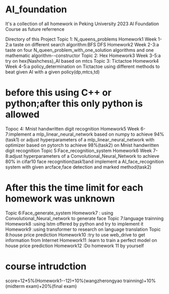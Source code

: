 # AI_foundation
 It's a collection of all homework in Peking University 2023 AI Foundation Course as future referrence
 
 Directory of this Project
Topic 1: N_queens_problems
    Homework1 Week 1-2:a taste on different search algorithm:BFS DFS
    Homework2 Week 2-3:a taste on four N_queen_problem_with_one_solution algorithms and one mathematic algorithm--constructor
Topic 2: Hex
    Homework3 Week 3-5:a try on hex(Nashchess)_AI based on mtcs
Topic 3: Tictactoe
    Homework4 Week 4-5:a policy_determination on Tictactoe using different methods to beat given AI with a given policy(dp,mtcs,td)
# before this using C++ or python;after this only python is allowed
Topoc 4: Mnist handwritten digit recognition
    Homework5 Week 6-7:implement a mlp_linear_neural_network based on numpy to achieve 94%(task1) or adjust hyperparameters of a mlp_linear_neural_network with optimizer based on pytorch to achieve 98%(task2) on Mnist handwritten digit recognition
Topic 5:Face_recognition_system
    Homework6 Week 7-8:adjust hyperparameters of a Convolutional_Neural_Network to achieve 80% in cifar10 face recognition(task1)and implement a AI_face_recognition system with given arcface,face detection and marked method(task2)
# After this the time limit for each homework was unknown
Topic 6:Face_generate_system
    Homework7 : using Convolutional_Neural_network to generate face
Topic 7:language trainning
    Homework8 :using lstm offered by python and try to implement it
    Homework9 :using transformer to research on language translation
Topic 8:house price prediction
    Homework10 :try to use web_drive to get information from Internet
    Homework11 :learn to train a perfect model on house price prediction
    Homework12 :Do homework 11 by yourself

# course intrudction
score=12*5%(Homework1--12)+10%(wangzherongyao trainning)+10%(midterm exam)+20%(final exam)

